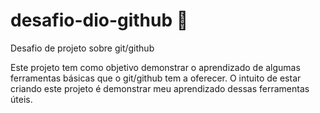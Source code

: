 # desafio-dio-github 📘
Desafio de projeto sobre git/github

Este projeto tem como objetivo demonstrar o aprendizado de algumas ferramentas básicas que o git/github tem a oferecer.
O intuito de estar criando este projeto é demonstrar meu aprendizado dessas ferramentas úteis.
